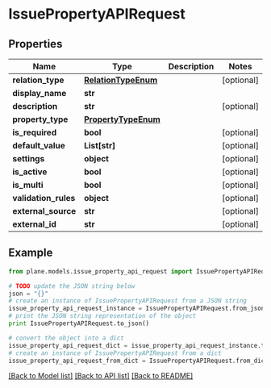 # IssuePropertyAPIRequest


## Properties
Name | Type | Description | Notes
------------ | ------------- | ------------- | -------------
**relation_type** | [**RelationTypeEnum**](RelationTypeEnum.md) |  | [optional] 
**display_name** | **str** |  | 
**description** | **str** |  | [optional] 
**property_type** | [**PropertyTypeEnum**](PropertyTypeEnum.md) |  | 
**is_required** | **bool** |  | [optional] 
**default_value** | **List[str]** |  | [optional] 
**settings** | **object** |  | [optional] 
**is_active** | **bool** |  | [optional] 
**is_multi** | **bool** |  | [optional] 
**validation_rules** | **object** |  | [optional] 
**external_source** | **str** |  | [optional] 
**external_id** | **str** |  | [optional] 

## Example

```python
from plane.models.issue_property_api_request import IssuePropertyAPIRequest

# TODO update the JSON string below
json = "{}"
# create an instance of IssuePropertyAPIRequest from a JSON string
issue_property_api_request_instance = IssuePropertyAPIRequest.from_json(json)
# print the JSON string representation of the object
print IssuePropertyAPIRequest.to_json()

# convert the object into a dict
issue_property_api_request_dict = issue_property_api_request_instance.to_dict()
# create an instance of IssuePropertyAPIRequest from a dict
issue_property_api_request_from_dict = IssuePropertyAPIRequest.from_dict(issue_property_api_request_dict)
```
[[Back to Model list]](../README.md#documentation-for-models) [[Back to API list]](../README.md#documentation-for-api-endpoints) [[Back to README]](../README.md)



